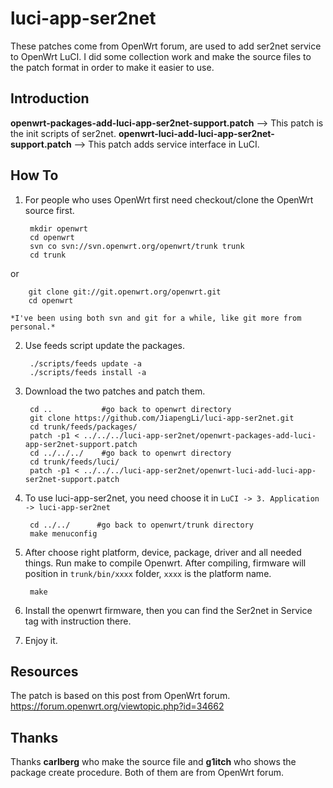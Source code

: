 # luci-app-ser2net

These patches come from OpenWrt forum, are used to add ser2net service to OpenWrt LuCI. I did some collection work and make the source files to the patch format in order to make it easier to use.

## Introduction
**openwrt-packages-add-luci-app-ser2net-support.patch** --> This patch is the init scripts of ser2net. 
**openwrt-luci-add-luci-app-ser2net-support.patch** --> This patch adds service interface in LuCI.

## How To
1. For people who uses OpenWrt first need checkout/clone the OpenWrt source first.

		mkdir openwrt
		cd openwrt
		svn co svn://svn.openwrt.org/openwrt/trunk trunk
		cd trunk

or

		git clone git://git.openwrt.org/openwrt.git
		cd openwrt

	*I've been using both svn and git for a while, like git more from personal.*

2. Use feeds script update the packages.

		./scripts/feeds update -a
		./scripts/feeds install -a

3. Download the two patches and patch them.
		
		cd ..    		#go back to openwrt directory
		git clone https://github.com/JiapengLi/luci-app-ser2net.git
		cd trunk/feeds/packages/
		patch -p1 < ../../../luci-app-ser2net/openwrt-packages-add-luci-app-ser2net-support.patch
		cd ../../../    #go back to openwrt directory
		cd trunk/feeds/luci/
		patch -p1 < ../../../luci-app-ser2net/openwrt-luci-add-luci-app-ser2net-support.patch

4. To use luci-app-ser2net, you need choose it in `LuCI -> 3. Application -> luci-app-ser2net`

		cd ../../      #go back to openwrt/trunk directory
		make menuconfig

5. After choose right platform, device, package, driver and all needed things. Run make to compile Openwrt. After compiling, firmware will position in `trunk/bin/xxxx` folder, `xxxx` is the platform name.
	
		make
 
6. Install the openwrt firmware, then you can find the Ser2net in Service tag with instruction there.

7. Enjoy it.

## Resources
The patch is based on this post from OpenWrt forum.  
<https://forum.openwrt.org/viewtopic.php?id=34662>  

## Thanks
Thanks **carlberg** who make the source file and **g1itch** who shows the package create procedure. Both of them are from OpenWrt forum.